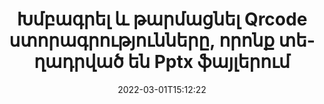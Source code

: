 ---
############################# Static ############################
layout: "auto-gen-signature"
date: 2022-03-01T15:12:22
draft: false
operation: Update
signaturetype: Qrcode
fileformat: Pptx
productName: .NET
lang: hy
productCode: net
otherformats: pdf doc docx docm dot dotm dotx odt ott rtf xls xlsx xlsm xlsb csv ods ots xltx xltm ppt pptx pps ppsx odp otp potx potm pptm ppsm
breadcrumb: Put Qrcode signature on Pptx for C#

############################# Head ############################
head_title: "Թարմացրեք Qrcode ստորագրությունները, որոնք տեղադրված են Pptx ֆայլերում C#-ով"
head_description: "Ստորագրված Pptx փաստաթղթերում Qrcode ստորագրությունների թարմացման համար օգտագործեք պարզ և հեշտ հասկանալու .NET կոդը:"

############################# Header ############################
title: "Խմբագրել և թարմացնել Qrcode ստորագրությունները, որոնք տեղադրված են Pptx ֆայլերում"
description: "API-ն .NET-ի համար տրամադրում է գործառույթներ Qrcode ստորագրությունների համար, որոնք թարմացվում են Pptx փաստաթղթերում: Արագ և հեշտությամբ թարմացրեք էլեկտրոնային ստորագրությունները ձեր Pptx փաստաթղթերի մի քանի տողով C# կոդով:"
bg_image: "https://cms.admin.containerize.com/templates/aspose/App_Themes/V3/images/bg/header1.png"
bg_overlay: false
button:
    enable: true

############################# SubMenu ############################
submenu:
    enable: true

    left:
        img_alt: "GroupDocs.Signature for .NET"
        image: "https://cms.admin.containerize.com/templates/groupdocs/images/product-logos/90x90-noborder/groupdocs-signature-net.png"
        product: "GroupDocs.Signature"
        platform: ".NET"



############################# About ############################
about:
    enable: true
    title: "Իմացեք GroupDocs.Signature for .NET API-ի առանձնահատկությունների մասին"
    content: |
        [GroupDocs.Signature for .NET](https://products.groupdocs.com/signature/net/) API-ի ֆունկցիոնալությունը պարունակում է միջոցների մեծ ընտրություն պահանջարկի փաստաթղթերի ձևաչափերում էլեկտրոնային ստորագրությունների միջոցով մշակելու համար: Աջակցվում է էլեկտրոնային ստորագրությունների լայն սպեկտր, ինչպիսիք են տեքստերը, պատկերները, թվային վկայականները, շտրիխ կոդերը, QR-կոդերը, նամականիշերը կամ մետատվյալները: Հաճախորդները կարող են ավելացնել, հեռացնել, խմբագրել, վավերացնել կամ որոնել թվային ստորագրություններ PDF ֆայլերում, MS Word փաստաթղթերում, MS Excel աշխատանքային գրքույկներում, MS PowerPoint շնորհանդեսներում, Adobe Photoshop ֆայլերում և պատկերի տարբեր ձևաչափերում: Հասանելի են բազմաթիվ օգտակար հատկություններ և կարգավորումներ:
    

############################# Steps ############################
steps:
    enable: true
    title_left: "Ինչպես փոխել Qrcode ստորագրությունները ձեր Pptx փաստաթղթում"
    content_left: |
        [GroupDocs.Signature for .NET](https://products.groupdocs.com/signature/net/) ներառում է օգտակար գործառույթներ, ինչպիսիք են Qrcode ստորագրությունների թարմացումը, որոնք տեղադրված են Pptx փաստաթղթերում: Այն հնարավորություն է տալիս փոխել ստորագրության առանձնահատկությունները առանց լրացուցիչ կոդի:
        
        * Սկսելու համար ստեղծեք Signature օբյեկտը, որն անցնում է որպես կոնստրուկտորի պարամետրի ուղի դեպի փաստաթուղթ, որը պետք է թարմացվի:
        * Այնուհետև ձևակերպեք համապատասխան կոնկրետ ստորագրության օբյեկտ և կարգավորեք դրա նույնացուցիչն ու հատկությունները, որոնք պետք է փոխվեն:
        * Ի վերջո, զանգահարեք Signature's Update մեթոդը՝ անցնելով որոշակի ստորագրության օբյեկտ:
        * Արդյունքների թարմացումն ըստ ձեր ծանուցման:

    title_right: "Համակարգի պահանջները"
    content_right: |
        GroupDocs.Signature for .NET-ն աջակցվում է բոլոր հիմնական հարթակներում և օպերացիոն համակարգերում: Նախքան ստորև նշված կոդը գործարկելը, խնդրում ենք համոզվել, որ ձեր համակարգում տեղադրված են հետևյալ նախադրյալները.

        * Օպերացիոն համակարգեր՝ Microsoft Windows, Linux, MacOS
        * Մշակման միջավայրեր՝ Microsoft Visual Studio, Xamarin, MonoDevelop
        * Frameworks: .NET Framework, .NET Standard, .NET Core, Mono
        * Ներբեռնեք GroupDocs.Signature for .NET-ի վերջին տարբերակը [Nuget]-ից (https://www.nuget.org/packages/groupdocs.signature)
         
    code: |
        ```csharp    
                
        // Set up input Pptx file
        string filePath = "input.pptx";

        // Instantiate Signature for input file
        using (GroupDocs.Signature.Signature signature = new GroupDocs.Signature.Signature(filePath))
        {
                // Id of signature which is supposed to be updated
                // such Id might be got as a result of search operation
                string id = "eff64a14-dad9-47b0-88e5-2ee4e3604e71";

                // provide signature features to update
                // set up particular signature id
                QrCodeSignature signatureToUpdate = new QrCodeSignature(id)
                {
                    // specify signature width
                    Width = 200,
                    // specify signature height
                    Height = 200,
                    // set left position
                    Left = 120,
                    // set top position
                    Top = 160
                };

                // update signature
                bool updateResult = signature.Update(signatureToUpdate);

                // process updation result
                if (updateResult)
                {
                    Console.WriteLine("Signature was updated successfully!");
                }
        }

        ```

############################# Demos ############################
demos:
    enable: true
    title: "Փաստաթղթերի էջերի Qrcode ստորագրությունների թարմացում՝ Live Demo"
    content: |
       Խմբագրեք Pptx փաստաթղթի տարբեր էլեկտրոնային ստորագրությունները հենց հիմա՝ այցելելով [GroupDocs.Signature App](https://products.groupdocs.app/signature/family) կայքը:          

############################# More Formats ############################
more_formats:
    enable: true
    title: "Թարմացրեք տարբեր Qrcode ստորագրություններ C#-ի միջոցով"
    content: |
        "Թվային ստորագրությունների խմբագրում, որոնք տեղադրված են փաստաթղթերի տարբեր ձևաչափերով: Թարմացրեք ստորագրությունների տվյալները առանց լրացուցիչ կոդի:"
    format: 
       
       
back_to_top:
    enable: true
---